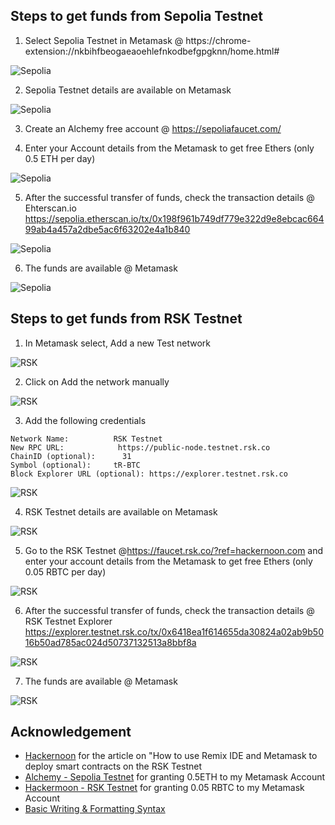 ## Steps to get funds from Sepolia Testnet
 
1. Select Sepolia Testnet in Metamask @ https://chrome-extension://nkbihfbeogaeaoehlefnkodbefgpgknn/home.html#
   
![Sepolia](https://github.com/LifnaJos/Getting-funds-from-Testnets-to-Metamask-Wallet/blob/main/Sepolia_0.jpg)

2. Sepolia Testnet details are available on Metamask

![Sepolia](https://github.com/LifnaJos/Getting-funds-from-Testnets-to-Metamask-Wallet/blob/main/Sepolia_4.jpg)

3. Create an Alchemy free account @ https://sepoliafaucet.com/
  
4. Enter your Account details from the Metamask to get free Ethers (only 0.5 ETH per day)

![Sepolia](https://github.com/LifnaJos/Getting-funds-from-Testnets-to-Metamask-Wallet/blob/main/Sepolia_1.jpg)

5. After the successful transfer of funds, check the transaction details @ Ehterscan.io  https://sepolia.etherscan.io/tx/0x198f961b749df779e322d9e8ebcac66499ab4a457a2dbe5ac6f63202e4a1b840
   
![Sepolia](https://github.com/LifnaJos/Getting-funds-from-Testnets-to-Metamask-Wallet/blob/main/sepolia_3.jpg)

6. The funds are available @ Metamask
   
![Sepolia](https://github.com/LifnaJos/Getting-funds-from-Testnets-to-Metamask-Wallet/blob/main/Sepolia_5.jpg)


## Steps to get funds from RSK Testnet

1. In Metamask select, Add a new Test network
   
![RSK](https://github.com/LifnaJos/Getting-funds-from-Testnets-to-Metamask-Wallet/blob/main/rsk_0.png)

2. Click on Add the network manually

![RSK](https://github.com/LifnaJos/Getting-funds-from-Testnets-to-Metamask-Wallet/blob/main/rsk_1.png)

3. Add the following credentials
```
Network Name: 	       RSK Testnet
New RPC URL: 	        https://public-node.testnet.rsk.co
ChainID (optional): 	 31
Symbol (optional):	   tR-BTC
Block Explorer URL (optional): https://explorer.testnet.rsk.co
```
![RSK](https://github.com/LifnaJos/Getting-funds-from-Testnets-to-Metamask-Wallet/blob/main/rsk_2.jpg)

4. RSK Testnet details are available on Metamask

![RSK](https://github.com/LifnaJos/Getting-funds-from-Testnets-to-Metamask-Wallet/blob/main/rsk_3.jpg)

5. Go to the RSK Testnet @https://faucet.rsk.co/?ref=hackernoon.com and enter your account details from the Metamask to get free Ethers (only 0.05 RBTC per day)

![RSK](https://github.com/LifnaJos/Getting-funds-from-Testnets-to-Metamask-Wallet/blob/main/rsk_fund.jpg)
   
6. After the successful transfer of funds, check the transaction details @ RSK Testnet Explorer 
https://explorer.testnet.rsk.co/tx/0x6418ea1f614655da30824a02ab9b5016b50ad785ac024d50737132513a8bbf8a 

![RSK](https://github.com/LifnaJos/Getting-funds-from-Testnets-to-Metamask-Wallet/blob/main/rsk_transaction.jpg)

7. The funds are available @ Metamask

![RSK](https://github.com/LifnaJos/Getting-funds-from-Testnets-to-Metamask-Wallet/blob/main/rsk_4.jpg)


## Acknowledgement
* [Hackernoon](https://hackernoon.com/how-to-use-remix-and-metamask-to-deploy-smart-contracts-on-the-rsk-testnet-zt393xfz) for the article on "How to use Remix IDE and Metamask to deploy smart contracts on the RSK Testnet
* [Alchemy - Sepolia Testnet](https://sepoliafaucet.com/) for granting 0.5ETH to my Metamask Account
* [Hackermoon - RSK Testnet](https://faucet.rsk.co/?ref=hackernoon.com) for granting 0.05 RBTC to my Metamask Account
* [Basic Writing & Formatting Syntax](https://docs.github.com/en/get-started/writing-on-github/getting-started-with-writing-and-formatting-on-github/basic-writing-and-formatting-syntax)
